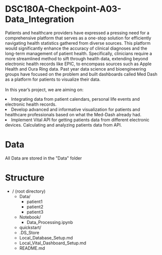 # DSC180A-Checkpoint-A03-Data_Integration

Patients and healthcare providers have expressed a pressing need for a comprehensive platform that serves as a one-stop solution for efficiently navigating health statistics gathered from diverse sources. This platform would significantly enhance the accuracy of clinical diagnoses and the long-term management of patient health. Specifically, clinicians require a more streamlined method to sift through health data, extending beyond electronic health records like EPIC, to encompass sources such as Apple Health and Oura Ring data. Past year data science and bioengineering groups have focused on the problem and built dashboards called Med Dash as a platform for patients to visualize their data. <br><br>
In this year’s project, we are aiming on:<br>
<li>Integrating data from patient calendars, personal life events and electronic health records. 
<li>Develop advanced and informative visualization for patients and healthcare professionals based on what the Med-Dash already had. 
<li>Implement Vital API for getting patients data from different electronic devices. 
Calculating and analyzing patients data from API. 

# Data
All Data are stored in the "Data" folder

# Structure
- / (root directory)
  - Data/
    - patient1
    - patient2
    - patient3
  - Notebook/
    - Data_Processing.ipynb
  - quickstart/
  - .DS_Store
  - Local_Database_Setup.md
  - Local_Vital_Dashboard_Setup.md
  - README.md




